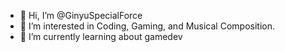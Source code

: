 - 👋 Hi, I’m @GinyuSpecialForce
- 👀 I’m interested in Coding, Gaming, and Musical Composition.
- 🌱 I’m currently learning about gamedev


<!---
GinyuSpecialForce/GinyuSpecialForce is a ✨ special ✨ repository because its `README.md` (this file) appears on your GitHub profile.
You can click the Preview link to take a look at your changes.
--->
